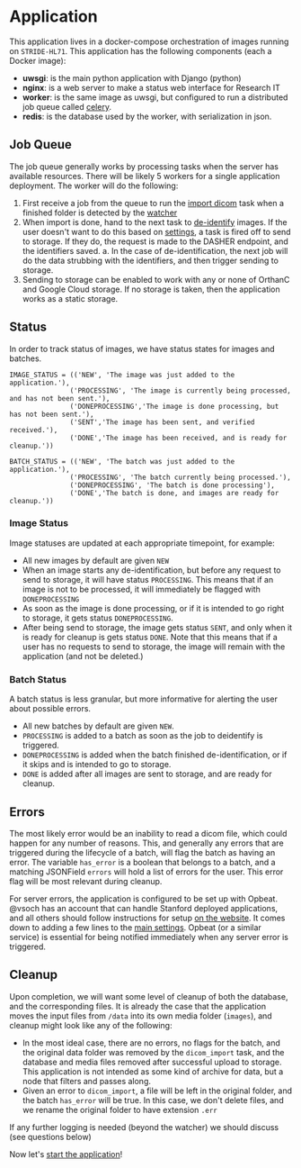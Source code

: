 # Application
This application lives in a docker-compose orchestration of images running on `STRIDE-HL71`. This application has the following components (each a Docker image):

 - **uwsgi**: is the main python application with Django (python)
 - **nginx**: is a web server to make a status web interface for Research IT
 - **worker**: is the same image as uwsgi, but configured to run a distributed job queue called [celery](http://www.celeryproject.org/). 
 - **redis**: is the database used by the worker, with serialization in json.

## Job Queue
The job queue generally works by processing tasks when the server has available resources. There will be likely 5 workers for a single application deployment. The worker will do the following:

 1. First receive a job from the queue to run the [import dicom](import_dicom.md) task when a finished folder is detected by the [watcher](watcher.md)
 2. When import is done, hand to the next task to [de-identify](deidentify.md) images. If the user doesn't want to do this based on [settings](../sendit/settings/config.py), a task is fired off to send to storage. If they do, the request is made to the DASHER endpoint, and the identifiers saved.
     a. In the case of de-identification, the next job will do the data strubbing with the identifiers, and then trigger sending to storage.
 3. Sending to storage can be enabled to work with any or none of OrthanC and Google Cloud storage. If no storage is taken, then the application works as a static storage.

## Status
In order to track status of images, we have status states for images and batches. 


```
IMAGE_STATUS = (('NEW', 'The image was just added to the application.'),
               ('PROCESSING', 'The image is currently being processed, and has not been sent.'),
               ('DONEPROCESSING','The image is done processing, but has not been sent.'),
               ('SENT','The image has been sent, and verified received.'),
               ('DONE','The image has been received, and is ready for cleanup.'))

BATCH_STATUS = (('NEW', 'The batch was just added to the application.'),
               ('PROCESSING', 'The batch currently being processed.'),
               ('DONEPROCESSING', 'The batch is done processing'),
               ('DONE','The batch is done, and images are ready for cleanup.'))
```

### Image Status
Image statuses are updated at each appropriate timepoint, for example:

 - All new images by default are given `NEW`
 - When an image starts any de-identification, but before any request to send to storage, it will have status `PROCESSING`. This means that if an image is not to be processed, it will immediately be flagged with `DONEPROCESSING`
 - As soon as the image is done processing, or if it is intended to go right to storage, it gets status `DONEPROCESSING`.
 - After being send to storage, the image gets status `SENT`, and only when it is ready for cleanup is gets status `DONE`. Note that this means that if a user has no requests to send to storage, the image will remain with the application (and not be deleted.)

### Batch Status
A batch status is less granular, but more informative for alerting the user about possible errors.

 - All new batches by default are given `NEW`.
 - `PROCESSING` is added to a batch as soon as the job to deidentify is triggered.
 - `DONEPROCESSING` is added when the batch finished de-identification, or if it skips and is intended to go to storage.
 - `DONE` is added after all images are sent to storage, and are ready for cleanup.


## Errors
The most likely error would be an inability to read a dicom file, which could happen for any number of reasons. This, and generally any errors that are triggered during the lifecycle of a batch, will flag the batch as having an error. The variable `has_error` is a boolean that belongs to a batch, and a matching JSONField `errors` will hold a list of errors for the user. This error flag will be most relevant during cleanup.

For server errors, the application is configured to be set up with Opbeat. @vsoch has an account that can handle Stanford deployed applications, and all others should follow instructions for setup [on the website](opbeat.com/researchapps). It comes down to adding a few lines to the [main settings](sendit/settings/main.py). Opbeat (or a similar service) is essential for being notified immediately when any server error is triggered.


## Cleanup
Upon completion, we will want some level of cleanup of both the database, and the corresponding files. It is already the case that the application moves the input files from `/data` into its own media folder (`images`), and cleanup might look like any of the following:

 - In the most ideal case, there are no errors, no flags for the batch, and the original data folder was removed by the `dicom_import` task, and the database and media files removed after successful upload to storage. This application is not intended as some kind of archive for data, but a node that filters and passes along.
 - Given an error to `dicom_import`, a file will be left in the original folder, and the batch `has_error` will be true. In this case, we don't delete files, and we rename the original folder to have extension `.err`

If any further logging is needed (beyond the watcher) we should discuss (see questions below)


Now let's [start the application](deploy.md)!
